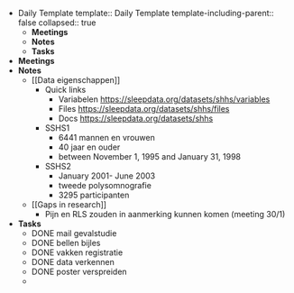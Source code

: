 - Daily Template
  template:: Daily Template
  template-including-parent:: false
  collapsed:: true
	- **Meetings**
	- **Notes**
	- **Tasks**
- **Meetings**
- **Notes**
	- [[Data eigenschappen]]
		- Quick links
			- Variabelen https://sleepdata.org/datasets/shhs/variables
			- Files https://sleepdata.org/datasets/shhs/files
			- Docs https://sleepdata.org/datasets/shhs
		- SSHS1
			- 6441 mannen en vrouwen
			- 40 jaar en ouder
			- between November 1, 1995 and January 31, 1998
		- SSHS2
			- January 2001- June 2003
			- tweede polysomnografie
			- 3295 participanten
	- [[Gaps in research]]
		- Pijn en RLS zouden in aanmerking kunnen komen (meeting 30/1)
- **Tasks**
	- DONE mail gevalstudie
	- DONE bellen bijles
	- DONE vakken registratie
	- DONE data verkennen
	- DONE poster verspreiden
	-